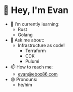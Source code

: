 # 👋 Hey, I'm Evan

- 🌱 I’m currently learning:
    * Rust
    * Golang
- 💬 Ask me about:
    * Infrastructure as code!
       * Terraform
       * CDK
       * Pulumi
- 📫 How to reach me:
    * evan@ebox86.com
- 😄 Pronouns:
    * he/him
